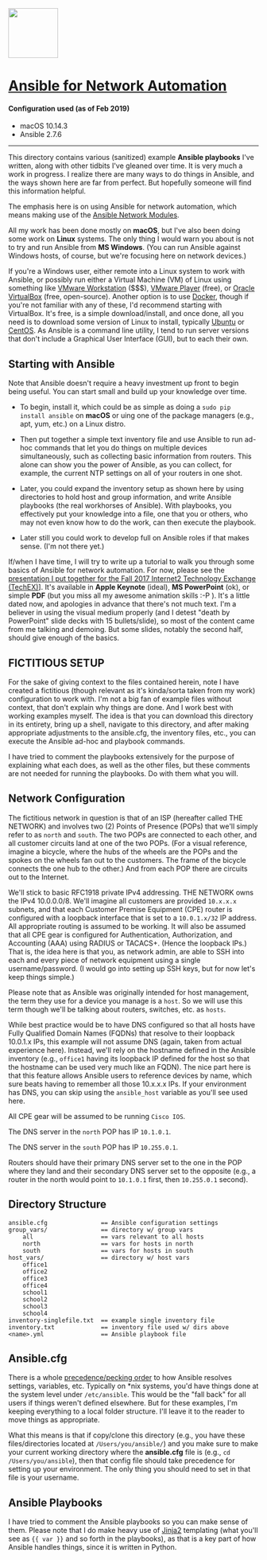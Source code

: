 <img src="https://www.ansible.com/hubfs/2016_Images/Assets/Ansible-Mark-Large-RGB-Mango.png?hsLang=en-us" height=100>

# [Ansible for Network Automation](https://www.ansible.com)

#### Configuration used (as of Feb 2019)
- macOS 10.14.3
- Ansible 2.7.6

----
This directory contains various (sanitized) example **Ansible playbooks** I've written, along with other tidbits I've gleaned over time.  It is very much a work in progress.  I realize there are many ways to do things in Ansible, and the ways shown here are far from perfect.  But hopefully someone will find this information helpful.

The emphasis here is on using Ansible for network automation, which means making use of the [Ansible Network Modules](https://docs.ansible.com/ansible/latest/modules/list_of_network_modules.html).

All my work has been done mostly on **macOS**, but I've also been doing some work on **Linux** systems.  The only thing I would warn you about is not to try and run Ansible from **MS Windows**.  (You can run Ansible against Windows hosts, of course, but we're focusing here on network devices.)

If you're a Windows user, either remote into a Linux system to work with Ansible, or possibly run either a Virtual Machine (VM) of Linux using something like [VMware Workstation](https://www.vmware.com/products/workstation-pro.html) ($$$), [VMware Player](https://www.vmware.com/products/workstation-player.html) (free), or [Oracle VirtualBox](https://www.virtualbox.org/) (free, open-source).  Another option is to use [Docker](https://hub.docker.com/editions/community/docker-ce-desktop-windows), though if you're not familiar with any of these, I'd recommend starting with VirtualBox.  It's free, is a simple download/install, and once done, all you need is to download some version of Linux to install, typically [Ubuntu](https://www.ubuntu.com/download/server) or [CentOS](https://www.centos.org/download/).  As Ansible is a command line utility, I tend to run server versions that don't include a Graphical User Interface (GUI), but to each their own.

## Starting with Ansible

Note that Ansible doesn't require a heavy investment up front to begin being useful.  You can start small and build up your knowledge over time.

- To begin, install it, which could be as simple as doing a `sudo pip install ansible` on **macOS** or uing one of the package managers (e.g., apt, yum, etc.) on a Linux distro.

- Then put together a simple text inventory file and use Ansible to run ad-hoc commands that let you do things on multiple devices simultaneously, such as collecting basic information from routers. This alone can show you the power of Ansible, as you can collect, for example, the current NTP settings on all of your routers in one shot.

- Later, you could expand the inventory setup as shown here by using directories to hold host and group information, and write Ansible playbooks (the real workhorses of Ansible).  With playbooks, you effectively put your knowledge into a file, one that you or others, who may not even know how to do the work, can then execute the playbook.

- Later still you could work to develop full on Ansible roles if that makes sense. (I'm not there yet.)

If/when I have time, I will try to write up a tutorial to walk you through some basics of Ansible for network automation.  For now, please see the [presentation I put together for the Fall 2017 Internet2 Technology Exchange (TechEX)](http://frank.seesink.com/presentations/Ansible-Fall2017/)].  It's available in **Apple Keynote** (ideal), **MS PowerPoint** (ok), or simple **PDF** (but you miss all my awesome animation skills :-P ).  It's a little dated now, and apologies in advance that there's not much text. I'm a believer in using the visual medium properly (and I detest "death by PowerPoint" slide decks with 15 bullets/slide), so most of the content came from me talking and demoing.  But some slides, notably the second half, should give enough of the basics.

## FICTITIOUS SETUP

For the sake of giving context to the files contained herein, note I have created a fictitious (though relevant as it's kinda/sorta taken from my work) configuration to work with.  I'm not a big fan of example files without context, that don't explain why things are done.  And I work best with working examples myself.  The idea is that you can download this directory in its entirety, bring up a shell, navigate to this directory, and after making appropriate adjustments to the ansible.cfg, the inventory files, etc., you can execute the Ansible ad-hoc and playbook commands.

I have tried to comment the playbooks extensively for the purpose of explaining what each does, as well as the other files, but these comments are not needed for running the playbooks.  Do with them what you will.

## Network Configuration

The fictitious network in question is that of an ISP (hereafter called THE NETWORK) and involves two (2) Points of Presence (POPs) that we'll simply refer to as `north` and `south`.  The two POPs are connected to each other, and all customer circuits land at one of the two POPs.  (For a visual reference, imagine a bicycle, where the hubs of the wheels are the POPs and the spokes on the wheels fan out to the customers.  The frame of the bicycle connects the one hub to the other.)  And from each POP there are circuits out to the Internet.

We'll stick to basic RFC1918 private IPv4 addressing.  THE NETWORK owns the IPv4 10.0.0.0/8.  We'll imagine all customers are provided `10.x.x.x` subnets, and that each Customer Premise Equipment (CPE) router is configured with a loopback interface that is set to a `10.0.1.x/32` IP address.  All appropriate routing is assumed to be working.  It will also be assumed that all CPE gear is configured for Authentication, Authorization, and Accounting (AAA) using RADIUS or TACACS+.  (Hence the loopback IPs.)  That is, the idea here is that you, as network admin, are able to SSH into each and every piece of network equipment using a single username/password.  (I would go into setting up SSH keys, but for now let's keep things simple.)

Please note that as Ansible was originally intended for host management, the term they use for a device you manage is a `host`.  So we will use this term though we'll be talking about routers, switches, etc. as `hosts`.

While best practice would be to have DNS configured so that all hosts have Fully Qualified Domain Names (FQDNs) that resolve to their loopback 10.0.1.x IPs, this example will not assume DNS (again, taken from actual experience here).  Instead, we'll rely on the hostname defined in the Ansible inventory (e.g., `office1` having its loopback IP defined for the host so that the hostname can be used very much like an FQDN).  The nice part here is that this feature allows Ansible users to reference devices by name, which sure beats having to remember all those 10.x.x.x IPs.  If your environment has DNS, you can skip using the `ansible_host` variable as you'll see used here.

All CPE gear will be assumed to be running `Cisco IOS`.

The DNS server in the `north` POP has IP `10.1.0.1`.

The DNS server in the `south` POP has IP `10.255.0.1`.

Routers should have their primary DNS server set to the one in the POP where they land and their secondary DNS server set to the opposite (e.g., a router in the north would point to `10.1.0.1` first, then `10.255.0.1` second).

## Directory Structure

```
ansible.cfg               == Ansible configuration settings
group_vars/               == directory w/ group vars
    all                   == vars relevant to all hosts
    north                 == vars for hosts in north
    south                 == vars for hosts in south
host_vars/                == directory w/ host vars
    office1
    office2
    office3
    office4
    school1
    school2
    school3
    school4
inventory-singlefile.txt  == example single inventory file
inventory.txt             == inventory file used w/ dirs above
<name>.yml                == Ansible playbook file
```

## Ansible.cfg

There is a whole [precedence/pecking order](https://docs.ansible.com/ansible/latest/user_guide/playbooks_variables.html#variable-precedence-where-should-i-put-a-variable) to how Ansible resolves settings, variables, etc.  Typically on *nix systems, you'd have things done at the system level under `/etc/ansible`.  This would be the "fall back" for all users if things weren't defined elsewhere.  But for these examples, I'm keeping everything to a local folder structure.  I'll leave it to the reader to move things as appropriate.

What this means is that if copy/clone this directory (e.g., you have these files/directories located at `/Users/you/ansible/`) and you make sure to make your current working directory where the **ansible.cfg** file is (e.g., `cd /Users/you/ansible`), then that config file should take precedence for setting up your environment.  The only thing you should need to set in that file is your username.

## Ansible Playbooks

I have tried to comment the Ansible playbooks so you can make sense of them.  Please note that I do make heavy use of [Jinja2](http://jinja.pocoo.org/) templating (what you'll see as `{{ var }}` and so forth in the playbooks), as that is a key part of how Ansible handles things, since it is written in Python.
